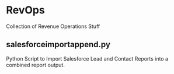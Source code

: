 # RevOps
Collection of Revenue Operations Stuff

## salesforceimportappend.py
Python Script to Import Salesforce Lead and Contact Reports into a combined report output.
